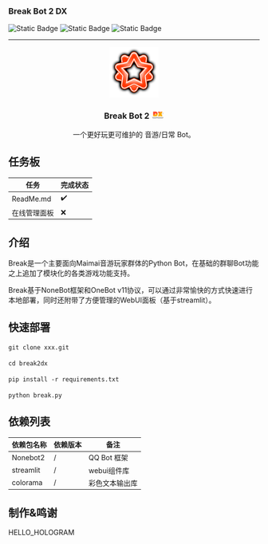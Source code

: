 ###  Break Bot 2 DX
![Static Badge](https://img.shields.io/badge/Dev-2024.03.25-blue)
![Static Badge](https://img.shields.io/badge/license-GPLv3-orange)
![Static Badge](https://img.shields.io/badge/python-3.12%2B-green)

---

<div align="center">

<img src="static/doc/dxdoublebreakstar.png" width="20%">

### Break Bot 2 <img src="static/doc/dx.png" width="5%">

一个更好玩更可维护的 音游/日常 Bot。

</div>

## 任务板

| 任务        | 完成状态 |
|-----------|------|
| ReadMe.md | ✔️   |
| 在线管理面板    | ❌    |

## 介绍

Break是一个主要面向Maimai音游玩家群体的Python Bot，在基础的群聊Bot功能之上追加了模块化的各类游戏功能支持。

Break基于NoneBot框架和OneBot v11协议，可以通过非常愉快的方式快速进行本地部署，同时还附带了方便管理的WebUI面板（基于streamlit）。

## 快速部署

```shell
git clone xxx.git

cd break2dx

pip install -r requirements.txt

python break.py
```

## 依赖列表

| 依赖包名称     | 依赖版本 | 备注        |
|-----------|------|-----------|
| Nonebot2  | /    | QQ Bot 框架 |
| streamlit | /    | webui组件库  |
| colorama  | /    | 彩色文本输出库   |

## 制作&鸣谢

HELLO_HOLOGRAM
